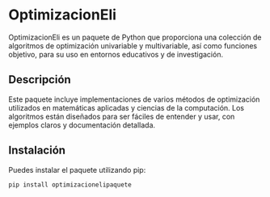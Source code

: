 # OptimizacionEli

OptimizacionEli es un paquete de Python que proporciona una colección de algoritmos de optimización univariable y multivariable, así como funciones objetivo, para su uso en entornos educativos y de investigación.

## Descripción

Este paquete incluye implementaciones de varios métodos de optimización utilizados en matemáticas aplicadas y ciencias de la computación. Los algoritmos están diseñados para ser fáciles de entender y usar, con ejemplos claros y documentación detallada.

## Instalación

Puedes instalar el paquete utilizando pip:

```bash
pip install optimizacionelipaquete

